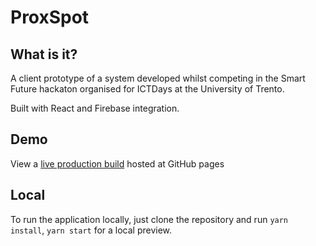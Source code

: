 # ProxSpot

## What is it?
A client prototype of a system developed whilst competing in the Smart Future hackaton organised for ICTDays at the University of Trento.

Built with React and Firebase integration.

## Demo

View a [live production build](https://tommasobonomo.github.io/proxspot-hackaton/) hosted at GitHub pages

## Local
To run the application locally, just clone the repository and run ```yarn install```, ```yarn start``` for a local preview.